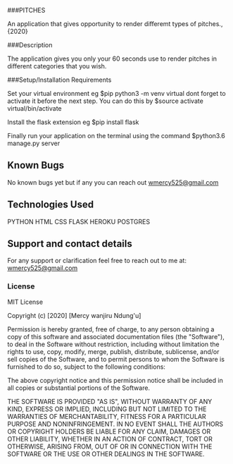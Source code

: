  ###PITCHES 
 
An application that gives opportunity to render differemt types of pitches., {2020}

 ###Description
 
The application gives you only your 60 seconds use to render pitches in different categories that you wish.

###Setup/Installation Requirements

Set your virtual environment eg $pip python3 -m venv virtual dont forget to activate it before the next step. You can do this by $source activate virtual/bin/activate

Install the flask extension eg $pip install flask

Finally run your application on the terminal using the command $python3.6 manage.py server

## Known Bugs

No known bugs yet but if any you can reach out wmercy525@gmail.com

## Technologies Used
PYTHON
HTML
CSS
FLASK
HEROKU
POSTGRES

## Support and contact details

For any support or clarification feel free to reach out to me at: wmercy525@gmail.com

### License
MIT License

Copyright (c) [2020] [Mercy wanjiru Ndung'u]

Permission is hereby granted, free of charge, to any person obtaining a copy
of this software and associated documentation files (the "Software"), to deal
in the Software without restriction, including without limitation the rights
to use, copy, modify, merge, publish, distribute, sublicense, and/or sell
copies of the Software, and to permit persons to whom the Software is
furnished to do so, subject to the following conditions:

The above copyright notice and this permission notice shall be included in all
copies or substantial portions of the Software.

THE SOFTWARE IS PROVIDED "AS IS", WITHOUT WARRANTY OF ANY KIND, EXPRESS OR
IMPLIED, INCLUDING BUT NOT LIMITED TO THE WARRANTIES OF MERCHANTABILITY,
FITNESS FOR A PARTICULAR PURPOSE AND NONINFRINGEMENT. IN NO EVENT SHALL THE
AUTHORS OR COPYRIGHT HOLDERS BE LIABLE FOR ANY CLAIM, DAMAGES OR OTHER
LIABILITY, WHETHER IN AN ACTION OF CONTRACT, TORT OR OTHERWISE, ARISING FROM,
OUT OF OR IN CONNECTION WITH THE SOFTWARE OR THE USE OR OTHER DEALINGS IN THE
SOFTWARE.
  
